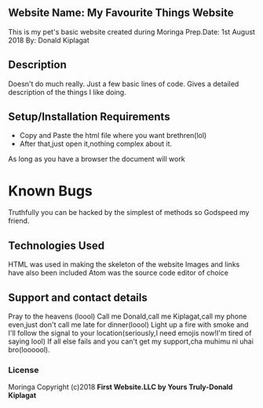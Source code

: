## Website Name: My Favourite Things Website
This is my pet's basic website created during Moringa Prep.Date: 1st August 2018
By: Donald Kiplagat

## Description
Doesn't do much really. Just a few basic lines of code. Gives a detailed description of the things I like doing.

## Setup/Installation Requirements
* Copy and Paste the html file where you want brethren(lol)
* After that,just open it,nothing complex about it.
 
As long as you have a browser the document will work
# Known Bugs
Truthfully you can be hacked by the simplest of methods so Godspeed my friend.
## Technologies Used
HTML was used in making the skeleton of the website
Images and links have also been included 
Atom was the source code editor of choice
## Support and contact details
Pray to the heavens (loool)
Call me Donald,call me Kiplagat,call my phone even,just don't call me late for dinner(loool)
Light up a fire with smoke and I'll follow the signal to your location(seriously,I need emojis now!I'm tired of saying lool)
If all else fails and you can't get my support,cha muhimu ni uhai bro(loooool).
### License
Moringa
Copyright (c)2018 **First Website.LLC by Yours Truly-Donald Kiplagat**
  
